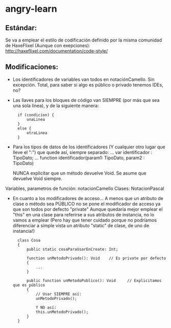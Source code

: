 angry-learn
===========

Estándar:
---------


Se va a emplear el estilo de codificación definido por la misma comunidad de HaxeFlixel (Aunque con exepciones):
http://haxeflixel.com/documentation/code-style/
	

Modificaciones:
---------------


- Los identificadores de variables van todos en notaciónCamello. Sin excepción. Total, para saber si algo es público o privado tenemos IDEs, no?


- Las llaves para los bloques de código van SIEMPRE (por más que sea una sola línea), y de la siguiente manera:
	
	
		if (condicion) {
			unaLinea
		}
		else {
			otraLinea
		}

	
- Para los tipos de datos de los identificadores (Y cualquier otro lugar que lleve el ":") que quede así, siempre separado:
	... var identificador : TipoDato;
	... function identificador(param1: TipoDato, param2 : TipoDato)
	
	NUNCA explicitar que un método devuelve Void. Se asume que devuelve Void siempre.


Variables, parametros de función: 		notacionCamello
Clases: 								NotacionPascal
	

- En cuanto a los modificadores de acceso...
	A menos que un atributo de clase o método sea PÚBLICO no se pone el modificador de acceso ya que son todos por defecto "private"
	Aunque quedaría mejor emplear el "this" en una clase para referirse a sus atributos de instancia, no lo vamos a emplear
	(Pero hay que tener cuidado porque no podríamos diferenciar a simple vista un atributo "static" de clase, de uno de instancia!)
	
	
		class Cosa
		{
			public static cosaParaUsarEnCreate: Int;
			
			function unMetodoPrivado(): Void	// Es private por defecto
			{
				...
			}
			
			public function unMetodoPublico(): Void		// Explicitamos que es público
			{
				// Usar SIEMPRE así:
				unMetodoPrivado();
				
				Y NO así:
				this.unMetodoPrivado();
			}
		}